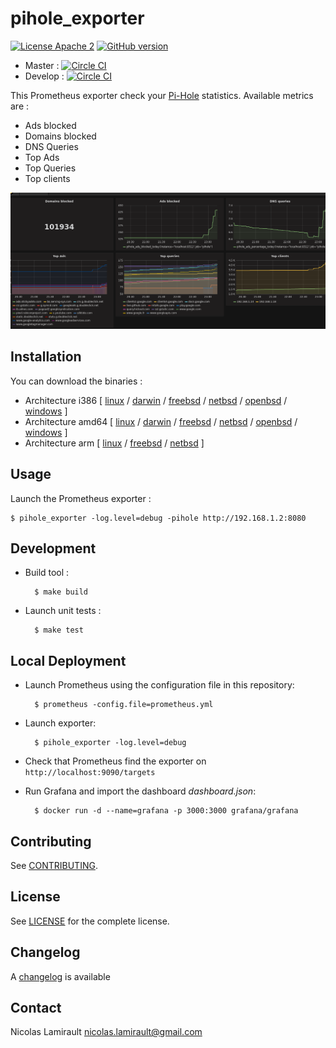 # pihole_exporter

[![License Apache 2][badge-license]](LICENSE)
[![GitHub version](https://badge.fury.io/gh/nlamirault%2Fpihole_exporter.svg)](https://badge.fury.io/gh/nlamirault%2Fpihole_exporter)

* Master : [![Circle CI](https://circleci.com/gh/nlamirault/pihole_exporter/tree/master.svg?style=svg)](https://circleci.com/gh/nlamirault/pihole_exporter/tree/master)
* Develop : [![Circle CI](https://circleci.com/gh/nlamirault/pihole_exporter/tree/develop.svg?style=svg)](https://circleci.com/gh/nlamirault/pihole_exporter/tree/develop)

This Prometheus exporter check your [Pi-Hole](https://pi-hole.net/) statistics. Available metrics are :
* Ads blocked
* Domains blocked
* DNS Queries
* Top Ads
* Top Queries
* Top clients

![Dashboard](pihole-0.1.0.png)


## Installation

You can download the binaries :

* Architecture i386 [ [linux](https://bintray.com/artifact/download/nlamirault/oss/pihole_exporter-0.1.0_linux_386) / [darwin](https://bintray.com/artifact/download/nlamirault/oss/pihole_exporter-0.1.0_darwin_386) / [freebsd](https://bintray.com/artifact/download/nlamirault/oss/pihole_exporter-0.1.0_freebsd_386) / [netbsd](https://bintray.com/artifact/download/nlamirault/oss/pihole_exporter-0.1.0_netbsd_386) / [openbsd](https://bintray.com/artifact/download/nlamirault/oss/pihole_exporter-0.1.0_openbsd_386) / [windows](https://bintray.com/artifact/download/nlamirault/oss/pihole_exporter-0.1.0_windows_386.exe) ]
* Architecture amd64 [ [linux](https://bintray.com/artifact/download/nlamirault/oss/pihole_exporter-0.1.0_linux_amd64) / [darwin](https://bintray.com/artifact/download/nlamirault/oss/pihole_exporter-0.1.0_darwin_amd64) / [freebsd](https://bintray.com/artifact/download/nlamirault/oss/pihole_exporter-0.1.0_freebsd_amd64) / [netbsd](https://bintray.com/artifact/download/nlamirault/oss/pihole_exporter-0.1.0_netbsd_amd64) / [openbsd](https://bintray.com/artifact/download/nlamirault/oss/pihole_exporter-0.1.0_openbsd_amd64) / [windows](https://bintray.com/artifact/download/nlamirault/oss/pihole_exporter-0.1.0_windows_amd64.exe) ]
* Architecture arm [ [linux](https://bintray.com/artifact/download/nlamirault/oss/pihole_exporter-0.1.0_linux_arm) / [freebsd](https://bintray.com/artifact/download/nlamirault/oss/pihole_exporter-0.1.0_freebsd_arm) / [netbsd](https://bintray.com/artifact/download/nlamirault/oss/pihole_exporter-0.1.0_netbsd_arm) ]


## Usage

Launch the Prometheus exporter :

    $ pihole_exporter -log.level=debug -pihole http://192.168.1.2:8080


## Development

* Build tool :

        $ make build

* Launch unit tests :

        $ make test


## Local Deployment

* Launch Prometheus using the configuration file in this repository:

        $ prometheus -config.file=prometheus.yml

* Launch exporter:

        $ pihole_exporter -log.level=debug

* Check that Prometheus find the exporter on `http://localhost:9090/targets`

* Run Grafana and import the dashboard *dashboard.json*:

        $ docker run -d --name=grafana -p 3000:3000 grafana/grafana


## Contributing

See [CONTRIBUTING](CONTRIBUTING.md).


## License

See [LICENSE](LICENSE) for the complete license.


## Changelog

A [changelog](ChangeLog.md) is available


## Contact

Nicolas Lamirault <nicolas.lamirault@gmail.com>

[badge-license]: https://img.shields.io/badge/license-Apache2-green.svg?style=flat
